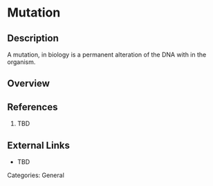 # Mutation #
## Description ##
A mutation, in biology is a permanent alteration of the DNA with in the organism.     
## Overview ##
## References ##
1. TBD

## External Links ##
* TBD

Categories: General
